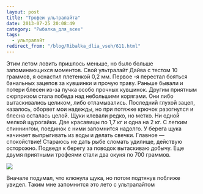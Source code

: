 ```yaml
---
layout: post
title: "Трофеи ультралайта"
date: 2013-07-25 20:08:49
category: "Рыбалка_для_всех"
tags:
  - ультралайт
redirect_from: "/blog/Ribalka_dlia_vseh/611.html"
---
```

Этим летом ловить пришлось меньше, но было больше запоминающихся
моментов. Свой ультралайт Дайва с тестом 10 граммов, я оснастил
плетенкой 0,2 мм. Первое -я перестал бояться банальных зацепов за
кувшинки и прочую траву. Раньше бывали и потери блесен из-за пучка особо
прочных кувшинок. Другим приятным сюрпризом стала победа над небольшими
корягами. Они либо вытаскивались целиком, либо отламывались. Последний
глухой зацеп, казалось, оборвет мои надежды, но при потяжке крючок
разогнулся и блесна осталась целой. Щуки клевали редко, но метко. Ни
одной мелкой щурогайки. Две красавицы по 1,7 кг и одна на 2 кг. С легким
спиннингом, поединок с ними запомнится надолго. У берега щука начинает
выпрыгивать из воды и делать свечки. Главное — спокойствие! Стараюсь не
дать рыбе сломать удилище, действую осторожно. Подведя к берегу за
поводок вытаскиваю добычу. Еще двумя приятными трофеями стали два окуня
по 700 граммов.

![](http://fishingguru.ru/uploads/images/00/00/01/2013/08/16/1b7925.jpg)

Вначале подумал, что клюнула щука, но потом подтянув поближе увидел.
Таким мне запомнится это лето с ультралайтом
